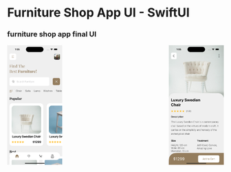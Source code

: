 # Furniture Shop App UI - SwiftUI


### furniture shop app final UI

<div>
  <img src="screenshot1.png" width="128" alt="Homescreen Screenshot"/>

  <img src="screenshot2.png" width="128" align="right" alt="Product Details Screenshot"/>

</div>




